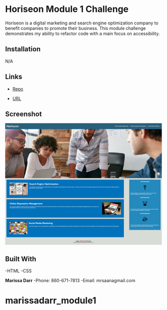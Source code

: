 # Horiseon Module 1 Challenge

Horiseon is a digital marketing and search engine optimization company to benefit companies to promote their business. 
This module challenge demonstrates my ability to refactor code with a main focus on accessibility. 

## Installation
N/A

## Links 
- [Repo](https://github.com/marissa-a-darr/marissadarr_module1)

- [URL](https://marissa-a-darr.github.io/marissadarr_module1/)

## Screenshot 

![Horieson](./assets/images/screenshotofpage.png)

## Built With
-HTML
-CSS

**Marissa Darr**
-Phone: 860-671-7813
-Email: mrsaanagmail.com

# marissadarr_module1
